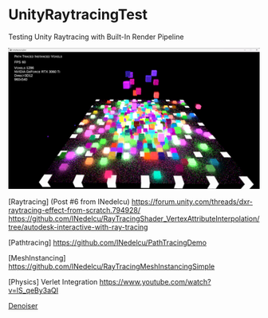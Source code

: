# UnityRaytracingTest
Testing Unity Raytracing with Built-In Render Pipeline

![Instanced Voxel Rendering](UnityRaytracingTest.png)

[Raytracing]
(Post #6 from INedelcu)
https://forum.unity.com/threads/dxr-raytracing-effect-from-scratch.794928/
https://github.com/INedelcu/RayTracingShader_VertexAttributeInterpolation/tree/autodesk-interactive-with-ray-tracing

[Pathtracing]
https://github.com/INedelcu/PathTracingDemo

[MeshInstancing]
https://github.com/INedelcu/RayTracingMeshInstancingSimple

[Physics]
Verlet Integration
https://www.youtube.com/watch?v=lS_qeBy3aQI


[Denoiser](Assets/BFVerletPhysicsDenoising/Denoiser/)


